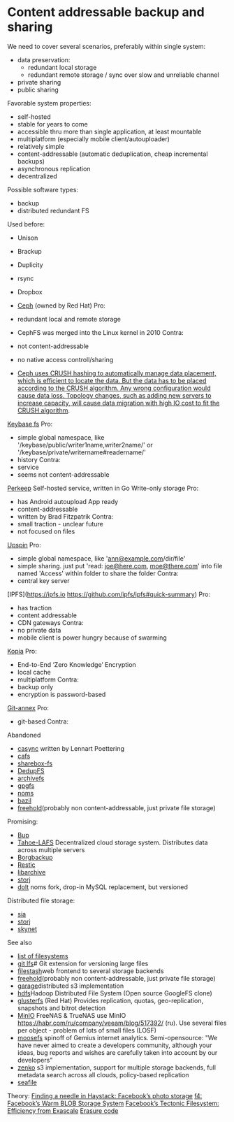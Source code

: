 # Content addressable backup and sharing
We need to cover several scenarios, preferably within single system:
- data preservation:
	- redundant local storage
	- redundant remote storage / sync over slow and unreliable channel
- private sharing
- public sharing

Favorable system properties:
- self-hosted
- stable for years to come
- accessible thru more than single application, at least mountable
- multiplatform (especially mobile client/autouploader)
- relatively simple
- content-addressable (automatic deduplication, cheap incremental backups)
- asynchronous replication
- decentralized

Possible software types:
- backup
- distributed redundant FS

Used before:
- Unison
- Brackup
- Duplicity
- rsync
- Dropbox

- [Ceph](https://ceph.com) (owned by Red Hat)
Pro:
- redundant local and remote storage
- CephFS was merged into the Linux kernel in 2010
Contra:
- not content-addressable
- no native access controll/sharing
- [Ceph uses CRUSH hashing to automatically manage data placement, which is efficient to locate the data. But the data has to be placed according to the CRUSH algorithm. Any wrong configuration would cause data loss. Topology changes, such as adding new servers to increase capacity, will cause data migration with high IO cost to fit the CRUSH algorithm](https://github.com/seaweedfs/seaweedfs#compared-to-ceph).

[Keybase fs](https://book.keybase.io/docs/files/details) 
Pro:
- simple global namespace, like '/keybase/public/writer1name,writer2name/' or '/keybase/private/writername#readername/'
- history
Contra:
- service
- seems not content-addressable

[Perkeep](https://perkeep.org/)
Self-hosted service, written in Go
Write-only storage
Pro:
- has Android autoupload App ready
- content-addressable
- written by Brad Fitzpatrik
Contra:
- small traction - unclear future
- not focused on files

[Upspin](https://upspin.io/)
Pro:
- simple global namespace, like 'ann@example.com/dir/file'
- simple sharing. just put 'read: joe@here.com, moe@there.com' into file named 'Access' within folder to share the folder
Contra:
- central key server

[IPFS](https://ipfs.io https://github.com/ipfs/ipfs#quick-summary)
Pro:
- has traction
- content addressable
- CDN gateways
Contra:
- no private data
- mobile client is power hungry because of swarming

[Kopia](https://kopia.io)
Pro:
- End-to-End ‘Zero Knowledge’ Encryption
- local cache
- multiplatform
Contra:
- backup only
- encryption is password-based

[Git-annex](https://git-annex.branchable.com)
Pro:
- git-based
Contra:

Abandoned
- [casync](https://github.com/systemd/casync) written by Lennart Poettering
- [cafs](https://github.com/indyjo/cafs)
- [sharebox-fs](https://github.com/chmduquesne/sharebox-fs)
- [DedupFS](https://github.com/xolox/dedupfs)
- [archivefs](https://github.com/tmbdev-archive/archivefs)
- [gpgfs](https://github.com/datapartyjs/gpgfs)
- [noms](https://github.com/attic-labs/noms/)
- [bazil](https://bazil.org/)
- [freehold](https://github.com/timshannon/freehold)(probably non content-addressable, just private file storage)

Promising:
- [Bup](https://bup.github.io/)
- [Tahoe-LAFS](https://tahoe-lafs.org/trac/tahoe-lafs) Decentralized cloud storage system. Distributes data across multiple servers
- [Borgbackup](https://www.borgbackup.org/)
- [Restic](https://restic.net)
- [libarchive](https://www.libarchive.org/)
- [storj](https://www.storj.io/)
- [dolt](https://github.com/dolthub/dolt) noms fork, drop-in MySQL replacement, but versioned

Distributed file storage:
- [sia](https://sia.tech)
- [storj](https://www.storj.io/)
 - [skynet](https://skynetlabs.com)

See also
- [list of filesystems](https://en.wikipedia.org/wiki/List_of_file_systems)
- [git lfs](https://git-lfs.github.com)# Git extension for versioning large files
- [filestash](https://www.filestash.app)web frontend to several storage backends
- [freehold](https://github.com/timshannon/freehold)(probably non content-addressable, just private file storage)
- [garage](https://garagehq.deuxfleurs.fr)distributed s3 implementation
- [hdfs](https://www.bigdataschool.ru/wiki/hdfs)Hadoop Distributed File System (Open source GoogleFS clone)
- [glusterfs](https://www.gluster.org) (Red Hat) Provides replication, quotas, geo-replication, snapshots and bitrot detection
- [MinIO](https://min.io) FreeNAS & TrueNAS use MinIO https://habr.com/ru/company/veeam/blog/517392/ (ru). Use several files per object - problem of lots of small files (LOSF)
- [moosefs](https://moosefs.com) spinoff of Gemius internet analytics. Semi-opensource: "We have never aimed to create a developers community, although your ideas, bug reports and wishes are carefully taken into account by our developers"
- [zenko](https://www.zenko.io/) s3 implementation, support for multiple storage backends, full metadata search across all clouds, policy-based replication
- [seafile](https://www.seafile.com/)

Theory:
[Finding a needle in Haystack: Facebook’s photo storage](https://www.usenix.org/legacy/event/osdi10/tech/full_papers/Beaver.pdf)
[f4: Facebook’s Warm BLOB Storage System](https://www.usenix.org/system/files/conference/osdi14/osdi14-paper-muralidhar.pdf)
[Facebook’s Tectonic Filesystem: Efficiency from Exascale](https://www.usenix.org/system/files/fast21-pan.pdf)
[Erasure code](https://en.wikipedia.org/wiki/Erasure_code)